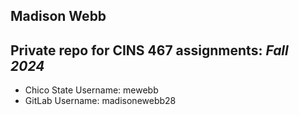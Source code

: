 ## Madison Webb

Private repo for CINS 467 assignments: **_Fall 2024_**
---
- Chico State Username: mewebb
- GitLab Username: madisonewebb28

